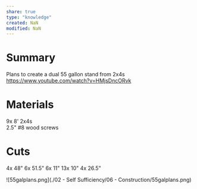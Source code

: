 ```yaml
---
share: true
type: "knowledge"
created: NaN 
modified: NaN
---
```

# Summary
Plans to create a dual 55 gallon stand from 2x4s
https://www.youtube.com/watch?v=HMjsDncORvk
# Materials
9x 8' 2x4s  
2.5" #8 wood screws
# Cuts
4x 48"
6x 51.5"
6x 11"
13x 10"
4x 26.5"

![55galplans.png](./02 - Self Sufficiency/06 - Construction/55galplans.png)